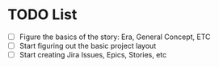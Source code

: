# TODO List

- [ ] Figure the basics of the story: Era, General Concept, ETC  
- [ ] Start figuring out the basic project layout  
- [ ] Start creating Jira Issues, Epics, Stories, etc  
